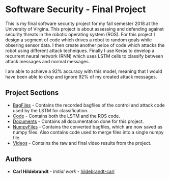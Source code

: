 # Software Security - Final Project

This is my final software security project for my fall semester 2018 at the University of Virgina. This project is about assessing and defending against security threats in the robotic operating system (ROS). For this project I design a segment of code which drives a robot to random goals while obsering sensor data. I then create another peice of code which attacks the robot using different attack techniques. Finally I use Keras to develop a recurrent neural network (RNN) which uses LSTM cells to classify between attack messages and normal messages.

I am able to achieve a 92% accuracy with this model, meaning that I would have been able to drop and ignore 92% of my created attack messages.

## Project Sections


* [BagFiles](./BagFiles/) - Contains the recorded bagfiles of the control and attack code used by the LSTM for classification.
* [Code](./Code/) - Contains both the LSTM and the ROS code.
* [Documents](./Documents) - Contains all documentation done for this project.
* [NumpyFiles](./NumpyFiles) - Contains the converted bagfiles, which are now saved as numpy files. Also contains code used to merge files into a single numpy file.
* [Videos](./Videos) - Contains the raw and final video results from the project.

## Authors

* **Carl Hildebrandt** - *Initial work* - [hildebrandt-carl](https://github.com/hildebrandt-carl)
